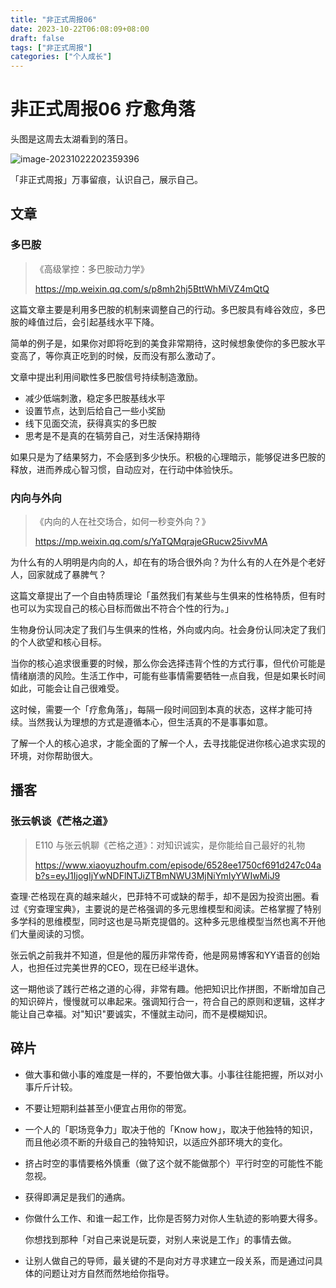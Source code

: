 ```yaml
---
title: "非正式周报06"
date: 2023-10-22T06:08:09+08:00
draft: false
tags: ["非正式周报"]
categories: ["个人成长"]
---
```

# 非正式周报06  疗愈角落

头图是这周去太湖看到的落日。

![image-20231022202359396](https://raw.githubusercontent.com/LuisY92/picture/main/image/202310222024916.png)

「非正式周报」万事留痕，认识自己，展示自己。

## 文章

### 多巴胺

> 《高级掌控：多巴胺动力学》
>
> https://mp.weixin.qq.com/s/p8mh2hj5BttWhMiVZ4mQtQ

这篇文章主要是利用多巴胺的机制来调整自己的行动。多巴胺具有峰谷效应，多巴胺的峰值过后，会引起基线水平下降。

简单的例子是，如果你对即将吃到的美食非常期待，这时候想象使你的多巴胺水平变高了，等你真正吃到的时候，反而没有那么激动了。

文章中提出利用间歇性多巴胺信号持续制造激励。

- 减少低端刺激，稳定多巴胺基线水平
- 设置节点，达到后给自己一些小奖励
- 线下见面交流，获得真实的多巴胺
- 思考是不是真的在犒劳自己，对生活保持期待

如果只是为了结果努力，不会感到多少快乐。积极的心理暗示，能够促进多巴胺的释放，进而养成心智习惯，自动应对，在行动中体验快乐。

### 内向与外向

> 《内向的人在社交场合，如何一秒变外向？》
>
> https://mp.weixin.qq.com/s/YaTQMqrajeGRucw25ivvMA

为什么有的人明明是内向的人，却在有的场合很外向？为什么有的人在外是个老好人，回家就成了暴脾气？

这篇文章提出了一个自由特质理论「虽然我们有某些与生俱来的性格特质，但有时也可以为实现自己的核心目标而做出不符合个性的行为。」

生物身份认同决定了我们与生俱来的性格，外向或内向。社会身份认同决定了我们的个人欲望和核心目标。

当你的核心追求很重要的时候，那么你会选择违背个性的方式行事，但代价可能是情绪崩溃的风险。生活工作中，可能有些事情需要牺牲一点自我，但是如果长时间如此，可能会让自己很难受。

这时候，需要一个「疗愈角落」，每隔一段时间回到本真的状态，这样才能可持续。当然我认为理想的方式是遵循本心，但生活真的不是事事如意。

了解一个人的核心追求，才能全面的了解一个人，去寻找能促进你核心追求实现的环境，对你帮助很大。

## 播客

### 张云帆谈《芒格之道》

> E110 与张云帆聊《芒格之道》：对知识诚实，是你能给自己最好的礼物
>
> https://www.xiaoyuzhoufm.com/episode/6528ee1750cf691d247c04ab?s=eyJ1IjogIjYwNDFlNTJiZTBmNWU3MjNiYmIyYWIwMiJ9

查理·芒格现在真的越来越火，巴菲特不可或缺的帮手，却不是因为投资出圈。看过《穷查理宝典》，主要说的是芒格强调的多元思维模型和阅读。芒格掌握了特别多学科的思维模型，同时这也是马斯克提倡的。这种多元思维模型当然也离不开他们大量阅读的习惯。

张云帆之前我并不知道，但是他的履历非常传奇，他是网易博客和YY语音的创始人，也担任过完美世界的CEO，现在已经半退休。

这一期他谈了践行芒格之道的心得，非常有趣。他把知识比作拼图，不断增加自己的知识碎片，慢慢就可以串起来。强调知行合一，符合自己的原则和逻辑，这样才能让自己幸福。对"知识"要诚实，不懂就主动问，而不是模糊知识。

## 碎片

- 做大事和做小事的难度是一样的，不要怕做大事。小事往往能把握，所以对小事斤斤计较。

- 不要让短期利益甚至小便宜占用你的带宽。

- 一个人的「职场竞争力」取决于他的「Know how」，取决于他独特的知识，而且他必须不断的升级自己的独特知识，以适应外部环境大的变化。

- 挤占时空的事情要格外慎重（做了这个就不能做那个）平行时空的可能性不能忽视。

- 获得即满足是我们的通病。

- 你做什么工作、和谁一起工作，比你是否努力对你人生轨迹的影响要大得多。

  你想找到那种「对自己来说是玩耍，对别人来说是工作」的事情去做。

- 让别人做自己的导师，最关键的不是向对方寻求建立一段关系，而是通过问具体的问题让对方自然而然地给你指导。

